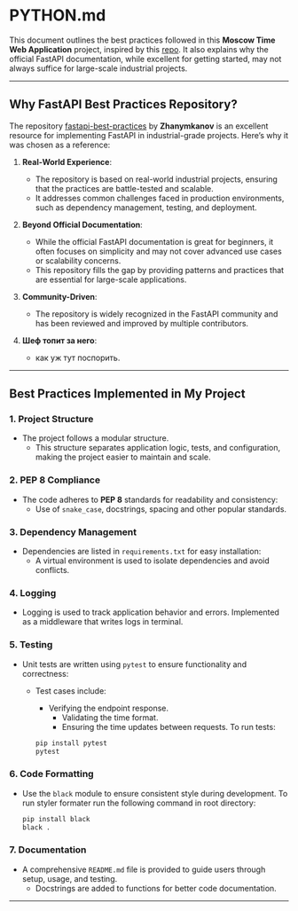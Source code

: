 # PYTHON.md

This document outlines the best practices followed in this **Moscow Time Web Application** project, inspired by this [repo](https://github.com/zhanymkanov/fastapi-best-practices). It also explains why the official FastAPI documentation, while excellent for getting started, may not always suffice for large-scale industrial projects.

---

## Why FastAPI Best Practices Repository?

The repository [fastapi-best-practices](https://github.com/zhanymkanov/fastapi-best-practices) by **Zhanymkanov** is an excellent resource for implementing FastAPI in industrial-grade projects. Here’s why it was chosen as a reference:

1. **Real-World Experience**:
   - The repository is based on real-world industrial projects, ensuring that the practices are battle-tested and scalable.
   - It addresses common challenges faced in production environments, such as dependency management, testing, and deployment.

2. **Beyond Official Documentation**:
   - While the official FastAPI documentation is great for beginners, it often focuses on simplicity and may not cover advanced use cases or scalability concerns.
   - This repository fills the gap by providing patterns and practices that are essential for large-scale applications.

3. **Community-Driven**:
   - The repository is widely recognized in the FastAPI community and has been reviewed and improved by multiple contributors.

4. **Шеф топит за него**:
   - как уж тут поспорить.

---

## Best Practices Implemented in My Project

### 1. **Project Structure**

- The project follows a modular structure.
  - This structure separates application logic, tests, and configuration, making the project easier to maintain and scale.

### 2. **PEP 8 Compliance**

- The code adheres to **PEP 8** standards for readability and consistency:
  - Use of `snake_case`, docstrings, spacing and other popular standards.

### 3. **Dependency Management**

- Dependencies are listed in `requirements.txt` for easy installation:
  - A virtual environment is used to isolate dependencies and avoid conflicts.

### 4. **Logging**

- Logging is used to track application behavior and errors. Implemented as a middleware that writes logs in terminal.

### 5. **Testing**

- Unit tests are written using `pytest` to ensure functionality and correctness:
  - Test cases include:
    - Verifying the endpoint response.
      - Validating the time format.
      - Ensuring the time updates between requests.
     To run tests:

     ```bash
     pip install pytest
     pytest
     ```

### 6. **Code Formatting**

- Use the `black` module to ensure consistent style during development.
     To run styler formater run the following command in root directory:

     ```bash
     pip install black
     black .
     ```

### 7. **Documentation**

- A comprehensive `README.md` file is provided to guide users through setup, usage, and testing.
  - Docstrings are added to functions for better code documentation.

---
